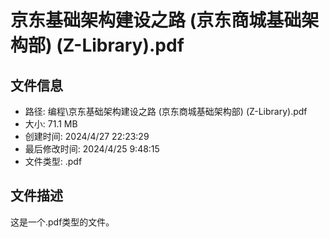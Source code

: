 ﻿# 京东基础架构建设之路 (京东商城基础架构部) (Z-Library).pdf

## 文件信息
- 路径: 编程\京东基础架构建设之路 (京东商城基础架构部) (Z-Library).pdf
- 大小: 71.1 MB
- 创建时间: 2024/4/27 22:23:29
- 最后修改时间: 2024/4/25 9:48:15
- 文件类型: .pdf

## 文件描述
这是一个.pdf类型的文件。

